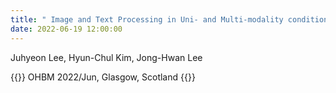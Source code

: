 ```yaml
---
title: " Image and Text Processing in Uni- and Multi-modality conditions"
date: 2022-06-19 12:00:00
---
```


Juhyeon Lee, Hyun-Chul Kim, Jong-Hwan Lee

{{<format bright-green>}}
OHBM 2022/Jun, Glasgow, Scotland
{{</format>}}
